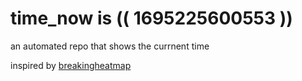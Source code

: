 # time_now is (( 1695225600553 ))

an automated repo that shows the currnent time

inspired by [breakingheatmap](https://github.com/breakingheatmap/breakingheatmap)